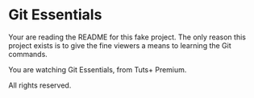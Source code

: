 
# Git Essentials

Your are reading the README for this fake project.
The only reason this project exists is to give
the fine viewers a means to learning the Git
commands.

You are watching Git Essentials, from Tuts+ Premium.

All rights reserved.
